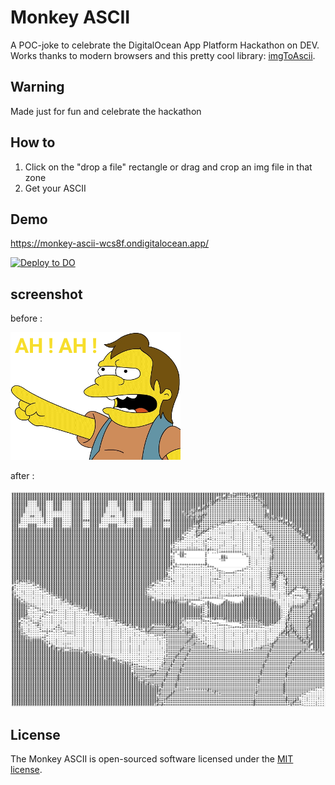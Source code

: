 # Monkey ASCII

A POC-joke to celebrate the DigitalOcean App Platform Hackathon on DEV.
Works thanks to modern browsers and this pretty cool library: [imgToAscii](https://github.com/victorqribeiro/imgToAscii).
## Warning

Made just for fun and celebrate the hackathon
## How to

1. Click on the "drop a file" rectangle or drag and crop an img file in that zone
2. Get your ASCII

## Demo

https://monkey-ascii-wcs8f.ondigitalocean.app/

<a href="https://cloud.digitalocean.com/apps/new?repo=https://github.com/jmau111/monkey-ascii/tree/master">
 <img src="https://mp-assets1.sfo2.digitaloceanspaces.com/deploy-to-do/do-btn-blue-ghost.svg" alt="Deploy to DO">
</a>

## screenshot

before : 

![](aha.png)

after :

![](converted.jpg)

## License

The Monkey ASCII is open-sourced software licensed under the [MIT license](https://opensource.org/licenses/MIT).
